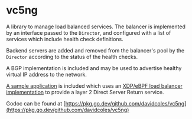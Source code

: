 # vc5ng

A library to manage load balanced services. The balancer is
implemented by an interface passed to the `Director`, and configured
with a list of services which include health check definitions.

Backend servers are added and removed from the balancer's pool by the
`Director` according to the status of the health checks.

A BGP implementation is included and may be used to advertise healthy
virtual IP address to the network.

[A sample application](cmd/) is included which uses an [XDP/eBPF load
balancer implementation](https://github.com/davidcoles/xvs) to provide
a layer 2 Direct Server Return service.


Godoc can be found at
[https://pkg.go.dev/github.com/davidcoles/vc5ng](https://pkg.go.dev/github.com/davidcoles/vc5ng)



